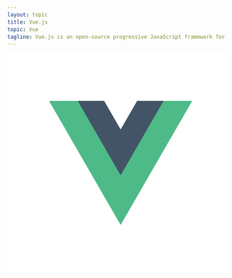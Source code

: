 ```yaml
---
layout: topic
title: Vue.js
topic: Vue
tagline: Vue.js is an open-source progressive JavaScript framework for building user interfaces. Integration into projects that use other JavaScript libraries is made easy with Vue because it is designed to be incrementally adoptable.
---
```


<img src="/static/brand-logos/vue-logo.svg" alt="Vue.js logo" class="Logo-brand">